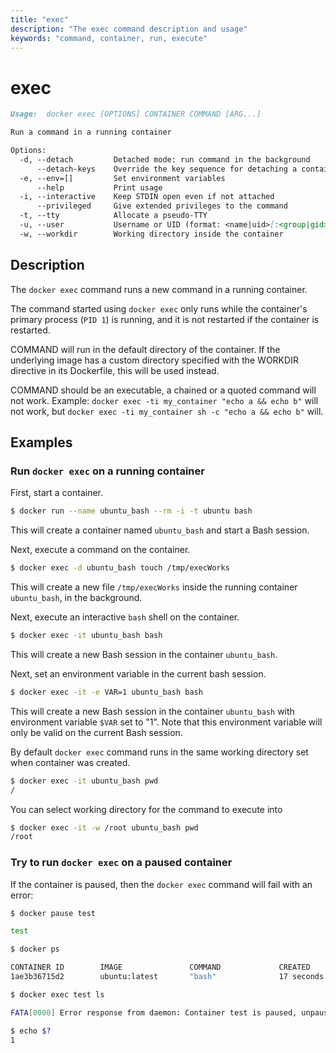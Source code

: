 ```yaml
---
title: "exec"
description: "The exec command description and usage"
keywords: "command, container, run, execute"
---
```


<!-- This file is maintained within the docker/cli GitHub
     repository at https://github.com/docker/cli/. Make all
     pull requests against that repo. If you see this file in
     another repository, consider it read-only there, as it will
     periodically be overwritten by the definitive file. Pull
     requests which include edits to this file in other repositories
     will be rejected.
-->

# exec

```markdown
Usage:  docker exec [OPTIONS] CONTAINER COMMAND [ARG...]

Run a command in a running container

Options:
  -d, --detach         Detached mode: run command in the background
      --detach-keys    Override the key sequence for detaching a container
  -e, --env=[]         Set environment variables
      --help           Print usage
  -i, --interactive    Keep STDIN open even if not attached
      --privileged     Give extended privileges to the command
  -t, --tty            Allocate a pseudo-TTY
  -u, --user           Username or UID (format: <name|uid>[:<group|gid>])
  -w, --workdir        Working directory inside the container
```

## Description

The `docker exec` command runs a new command in a running container.

The command started using `docker exec` only runs while the container's primary
process (`PID 1`) is running, and it is not restarted if the container is
restarted.

COMMAND will run in the default directory of the container. If the
underlying image has a custom directory specified with the WORKDIR directive
in its Dockerfile, this will be used instead.

COMMAND should be an executable, a chained or a quoted command
will not work. Example: `docker exec -ti my_container "echo a && echo b"` will
not work, but `docker exec -ti my_container sh -c "echo a && echo b"` will.

## Examples

### Run `docker exec` on a running container

First, start a container.

```bash
$ docker run --name ubuntu_bash --rm -i -t ubuntu bash
```

This will create a container named `ubuntu_bash` and start a Bash session.

Next, execute a command on the container.

```bash
$ docker exec -d ubuntu_bash touch /tmp/execWorks
```

This will create a new file `/tmp/execWorks` inside the running container
`ubuntu_bash`, in the background.

Next, execute an interactive `bash` shell on the container.

```bash
$ docker exec -it ubuntu_bash bash
```

This will create a new Bash session in the container `ubuntu_bash`.

Next, set an environment variable in the current bash session.

```bash
$ docker exec -it -e VAR=1 ubuntu_bash bash
```

This will create a new Bash session in the container `ubuntu_bash` with environment
variable `$VAR` set to "1". Note that this environment variable will only be valid
on the current Bash session.

By default `docker exec` command runs in the same working directory set when container was created.

```bash
$ docker exec -it ubuntu_bash pwd
/
```

You can select working directory for the command to execute into

```bash
$ docker exec -it -w /root ubuntu_bash pwd
/root
```


### Try to run `docker exec` on a paused container

If the container is paused, then the `docker exec` command will fail with an error:

```bash
$ docker pause test

test

$ docker ps

CONTAINER ID        IMAGE               COMMAND             CREATED             STATUS                   PORTS               NAMES
1ae3b36715d2        ubuntu:latest       "bash"              17 seconds ago      Up 16 seconds (Paused)                       test

$ docker exec test ls

FATA[0000] Error response from daemon: Container test is paused, unpause the container before exec

$ echo $?
1
```
